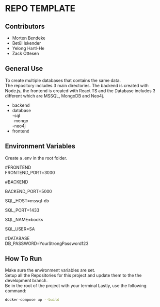 # REPO TEMPLATE

## Contributors

- Morten Bendeke
- Betül Iskender
- Yelong Hartl-He
- Zack Ottesen

## General Use

To create multiple databases that contains the same data. <br>
The repository includes 3 main directories. The backend is created with Node.js, the frontend is created with React TS and the Database includes 3 different which are MSSQL, MongoDB and Neo4j. <br>
- backend
- database <br>
      -sql<br>
      -mongo<br>
      -neo4j
- frontend

## Environment Variables

Create a .env in the root folder.

#FRONTEND <br>
FRONTEND_PORT=3000

#BACKEND<br>

BACKEND_PORT=5000

SQL_HOST=mssql-db

SQL_PORT=1433

SQL_NAME=books

SQL_USER=SA


#DATABASE<br>
DB_PASSWORD=YourStrongPassword123


## How To Run


Make sure the environment variables are set.<br>
Setup all the Repositories for this project and update them to the the development branch.<br>
Be in the root of the project with your terminal
Lastly, use the following command:

```bash
docker-compose up --build
```